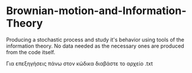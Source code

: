 # Brownian-motion-and-Information-Theory
Producing a stochastic process and study  it's behavior using  tools of the information theory.
No data needed as the necessary ones are produced from the code itself.

Για επεξηγήσεις πάνω στον κώδικα διαβάστε το αρχείο .txt
